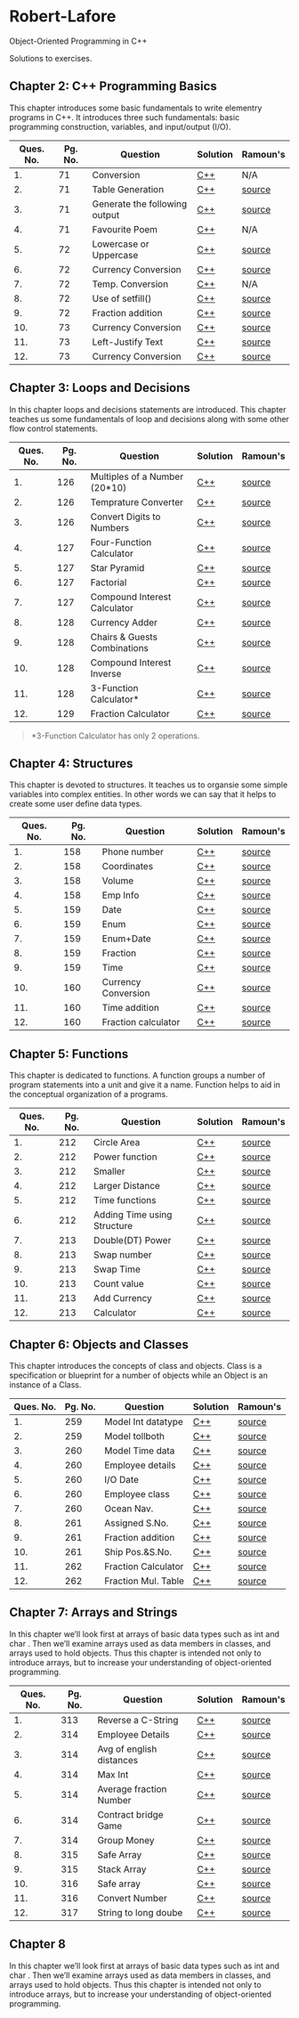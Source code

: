 # Robert-Lafore

Object-Oriented Programming in C++

Solutions to exercises.

## Chapter 2: C++ Programming Basics

This chapter introduces some basic fundamentals to write elementry programs in C++. It introduces three such fundamentals: basic programming construction, variables, and input/output (I/O).

|Ques. No.|Pg. No.|Question|Solution|Ramoun's|
|---------|-------|--------|--------|--------|
|1.|71|Conversion|[C++](./phoenix/Chapter-2/1.cpp)|N/A
|2.|71|Table Generation|[C++](./phoenix/Chapter-2/2.cpp)|[source](./ramoun/chapter_02/ex2_2.cpp)
|3.|71|Generate the following output|[C++](./phoenix/Chapter-2/3.cpp)|[source](./ramoun/chapter_02/ex2_3.cpp)
|4.|71|Favourite Poem|[C++](./phoenix/Chapter-2/4.cpp)|N/A
|5.|72|Lowercase or Uppercase|[C++](./phoenix/Chapter-2/5.cpp)|[source](./ramoun/chapter_02/ex2_5.cpp)
|6.|72|Currency Conversion|[C++](./phoenix/Chapter-2/6.cpp)|[source](./ramoun/chapter_02/ex2_6.cpp)
|7.|72|Temp. Conversion|[C++](./phoenix/Chapter-2/7.cpp)|N/A
|8.|72|Use of setfill()|[C++](./phoenix/Chapter-2/8.cpp)|[source](./ramoun/chapter_02/ex2_8.cpp)
|9.|72|Fraction addition|[C++](./phoenix/Chapter-2/9.cpp)|[source](./ramoun/chapter_02/ex2_9.cpp)
|10.|73|Currency Conversion|[C++](./phoenix/Chapter-2/10.cpp)|[source](./ramoun/chapter_02/ex2_10.cpp)
|11.|73|Left-Justify Text|[C++](./phoenix/Chapter-2/11.cpp)|[source](./ramoun/chapter_02/ex2_11.cpp)
|12.|73|Currency Conversion|[C++](./phoenix/Chapter-2/12.cpp)|[source](./ramoun/chapter_02/ex2_12.cpp)

## Chapter 3: Loops and Decisions

In this chapter loops and decisions statements are introduced. This chapter teaches us some fundamentals of loop and decisions along with some other flow control statements.

|Ques. No.|Pg. No.|Question|Solution|Ramoun's|
|---------|-------|--------|--------|--------|
|1.|126|Multiples of a Number (20*10)|[C++](./phoenix/Chapter-3/1.cpp)|[source](./ramoun/chapter_03/ex3_1.cpp)
|2.|126|Temprature Converter|[C++](./phoenix/Chapter-3/2.cpp)|[source](./ramoun/chapter_03/ex3_2.cpp)
|3.|126|Convert Digits to Numbers|[C++](./phoenix/Chapter-3/3.cpp)|[source](./ramoun/chapter_03/ex3_3.cpp)
|4.|127|Four-Function Calculator|[C++](./phoenix/Chapter-3/4.cpp)|[source](./ramoun/chapter_03/ex3_4.cpp)
|5.|127|Star Pyramid|[C++](./phoenix/Chapter-3/5.cpp)|[source](./ramoun/chapter_03/ex3_5.cpp)
|6.|127|Factorial|[C++](./phoenix/Chapter-3/6.cpp)|[source](./ramoun/chapter_03/ex3_6.cpp)
|7.|127|Compound Interest Calculator|[C++](./phoenix/Chapter-3/7.cpp)|[source](./ramoun/chapter_03/ex3_7.cpp)
|8.|128|Currency Adder|[C++](./phoenix/Chapter-3/8.cpp)|[source](./ramoun/chapter_03/ex3_8.cpp)
|9.|128|Chairs & Guests Combinations|[C++](./phoenix/Chapter-3/9.cpp)|[source](./ramoun/chapter_03/ex3_9.cpp)
|10.|128|Compound Interest Inverse|[C++](./phoenix/Chapter-3/10.cpp)|[source](./ramoun/chapter_03/ex3_10.cpp)
|11.|128|3-Function Calculator*|[C++](./phoenix/Chapter-3/11.cpp)|[source](./ramoun/chapter_03/ex3_11.cpp)
|12.|129|Fraction Calculator|[C++](./phoenix/Chapter-3/12.cpp)|[source](./ramoun/chapter_03/ex3_12.cpp)

> *3-Function Calculator has only 2 operations.

## Chapter 4: Structures

This chapter is devoted to structures. It teaches us to organsie some simple variables into complex entities. In other words we can say that it helps to create some user define data types.

|Ques. No.|Pg. No.|Question|Solution|Ramoun's|
|---------|-------|--------|--------|--------|
|1.|158|Phone number|[C++](./phoenix/Chapter-4/1.cpp)|[source](./ramoun/chapter_)
|2.|158|Coordinates|[C++](./phoenix/Chapter-4/2.cpp)|[source](./ramoun/chapter_)
|3.|158|Volume|[C++](./phoenix/Chapter-4/3.cpp)|[source](./ramoun/chapter_)
|4.|158|Emp Info|[C++](./phoenix/Chapter-4/4.cpp)|[source](./ramoun/chapter_)
|5.|159|Date|[C++](./phoenix/Chapter-4/5.cpp)|[source](./ramoun/chapter_)
|6.|159|Enum|[C++](./phoenix/Chapter-4/6.cpp)|[source](./ramoun/chapter_)
|7.|159|Enum+Date|[C++](./phoenix/Chapter-4/7.cpp)|[source](./ramoun/chapter_)
|8.|159|Fraction|[C++](./phoenix/Chapter-4/8.cpp)|[source](./ramoun/chapter_)
|9.|159|Time|[C++](./phoenix/Chapter-4/9.cpp)|[source](./ramoun/chapter_)
|10.|160|Currency Conversion|[C++](./phoenix/Chapter-4/10.cpp)|[source](./ramoun/chapter_)
|11.|160|Time addition|[C++](./phoenix/Chapter-4/11.cpp)|[source](./ramoun/chapter_)
|12.|160|Fraction calculator|[C++](./phoenix/Chapter-4/12.cpp)|[source](./ramoun/chapter_)

## Chapter 5: Functions

This chapter is dedicated to functions. A function groups a number of program statements into a unit and give it a name. Function helps to aid in the conceptual organization of a programs.

|Ques. No.|Pg. No.|Question|Solution|Ramoun's|
|---------|-------|--------|--------|--------|
|1.|212|Circle Area|[C++](./phoenix/Chapter-5/1.cpp)|[source](./ramoun/chapter_)
|2.|212|Power function|[C++](./phoenix/Chapter-5/2.cpp)|[source](./ramoun/chapter_)
|3.|212|Smaller|[C++](./phoenix/Chapter-5/3.cpp)|[source](./ramoun/chapter_)
|4.|212|Larger Distance|[C++](./phoenix/Chapter-5/4.cpp)|[source](./ramoun/chapter_)
|5.|212|Time functions|[C++](./phoenix/Chapter-5/5.cpp)|[source](./ramoun/chapter_)
|6.|212|Adding Time using Structure|[C++](./phoenix/Chapter-5/6.cpp)|[source](./ramoun/chapter_)
|7.|213|Double(DT) Power|[C++](./phoenix/Chapter-5/7.cpp)|[source](./ramoun/chapter_)
|8.|213|Swap number|[C++](./phoenix/Chapter-5/8.cpp)|[source](./ramoun/chapter_)
|9.|213|Swap Time|[C++](./phoenix/Chapter-5/9.cpp)|[source](./ramoun/chapter_)
|10.|213|Count value|[C++](./phoenix/Chapter-5/10.cpp)|[source](./ramoun/chapter_)
|11.|213|Add Currency|[C++](./phoenix/Chapter-5/11.cpp)|[source](./ramoun/chapter_)
|12.|213|Calculator|[C++](./phoenix/Chapter-5/12.cpp)|[source](./ramoun/chapter_)

## Chapter 6: Objects and Classes

This chapter introduces the concepts of class and objects. Class is a specification or blueprint for a number of objects while an Object is an instance of a Class.

|Ques. No.|Pg. No.|Question|Solution|Ramoun's|
|---------|-------|--------|--------|--------|
|1.|259|Model Int datatype|[C++](./phoenix/Chapter-6/1.cpp)|[source](./ramoun/chapter_)
|2.|259|Model tollboth|[C++](./phoenix/Chapter-6/2.cpp)|[source](./ramoun/chapter_)
|3.|260|Model Time data|[C++](./phoenix/Chapter-6/3.cpp)|[source](./ramoun/chapter_)
|4.|260|Employee details|[C++](./phoenix/Chapter-6/4.cpp)|[source](./ramoun/chapter_)
|5.|260|I/O Date|[C++](./phoenix/Chapter-6/5.cpp)|[source](./ramoun/chapter_)
|6.|260|Employee class|[C++](./phoenix/Chapter-6/6.cpp)|[source](./ramoun/chapter_)
|7.|260|Ocean Nav.|[C++](./phoenix/Chapter-6/7.cpp)|[source](./ramoun/chapter_)
|8.|261|Assigned S.No.|[C++](./phoenix/Chapter-6/8.cpp)|[source](./ramoun/chapter_)
|9.|261|Fraction addition|[C++](./phoenix/Chapter-6/9.cpp)|[source](./ramoun/chapter_)
|10.|261|Ship Pos.&S.No.|[C++](./phoenix/Chapter-6/10.cpp)|[source](./ramoun/chapter_)
|11.|262|Fraction Calculator|[C++](./phoenix/Chapter-6/11.cpp)|[source](./ramoun/chapter_)
|12.|262|Fraction Mul. Table|[C++](./phoenix/Chapter-6/12.cpp)|[source](./ramoun/chapter_)

## Chapter 7: Arrays and Strings

In this chapter we’ll look first at arrays of basic data types such as int and char . Then we’ll examine arrays used as data members in classes, and arrays used to hold objects. Thus this chapter is intended not only to introduce arrays, but to increase your understanding of object-oriented programming.

|Ques. No.|Pg. No.|Question|Solution|Ramoun's|
|---------|-------|--------|--------|--------|
|1.|313|Reverse a C-String|[C++](./phoenix/Chapter-7/1.cpp)|[source](./ramoun/chapter_)
|2.|314|Employee Details|[C++](./phoenix/Chapter-7/2.cpp)|[source](./ramoun/chapter_)
|3.|314|Avg of english distances|[C++](./phoenix/Chapter-7/3.cpp)|[source](./ramoun/chapter_)
|4.|314|Max Int|[C++](./phoenix/Chapter-7/4.cpp)|[source](./ramoun/chapter_)
|5.|314|Average fraction Number|[C++](./phoenix/Chapter-7/5.cpp)|[source](./ramoun/chapter_)
|6.|314|Contract bridge Game|[C++](./phoenix/Chapter-7/6.cpp)|[source](./ramoun/chapter_)
|7.|314|Group Money|[C++](./phoenix/Chapter-7/7.cpp)|[source](./ramoun/chapter_)
|8.|315|Safe Array|[C++](./phoenix/Chapter-7/8.cpp)|[source](./ramoun/chapter_)
|9.|315|Stack Array|[C++](./phoenix/Chapter-7/9.cpp)|[source](./ramoun/chapter_)
|10.|316|Safe array|[C++](./phoenix/Chapter-7/10.cpp)|[source](./ramoun/chapter_)
|11.|316|Convert Number|[C++](./phoenix/Chapter-7/11.cpp)|[source](./ramoun/chapter_)
|12.|317|String to long doube|[C++](./phoenix/Chapter-7/12.cpp)|[source](./ramoun/chapter_)

## Chapter 8

In this chapter we’ll look first at arrays of basic data types such as int and char . Then we’ll examine arrays used as data members in classes, and arrays used to hold objects. Thus this chapter is intended not only to introduce arrays, but to increase your understanding of object-oriented programming.
